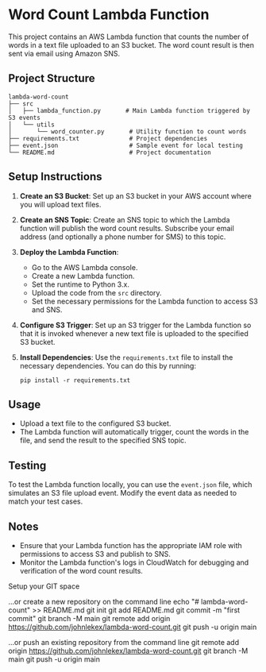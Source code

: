 # Word Count Lambda Function

This project contains an AWS Lambda function that counts the number of words in a text file uploaded to an S3 bucket. The word count result is then sent via email using Amazon SNS.

## Project Structure

```
lambda-word-count
├── src
│   ├── lambda_function.py       # Main Lambda function triggered by S3 events
│   └── utils
│       └── word_counter.py       # Utility function to count words
├── requirements.txt              # Project dependencies
├── event.json                    # Sample event for local testing
└── README.md                     # Project documentation
```

## Setup Instructions

1. **Create an S3 Bucket**: Set up an S3 bucket in your AWS account where you will upload text files.

2. **Create an SNS Topic**: Create an SNS topic to which the Lambda function will publish the word count results. Subscribe your email address (and optionally a phone number for SMS) to this topic.

3. **Deploy the Lambda Function**:
   - Go to the AWS Lambda console.
   - Create a new Lambda function.
   - Set the runtime to Python 3.x.
   - Upload the code from the `src` directory.
   - Set the necessary permissions for the Lambda function to access S3 and SNS.

4. **Configure S3 Trigger**: Set up an S3 trigger for the Lambda function so that it is invoked whenever a new text file is uploaded to the specified S3 bucket.

5. **Install Dependencies**: Use the `requirements.txt` file to install the necessary dependencies. You can do this by running:
   ```
   pip install -r requirements.txt
   ```

## Usage

- Upload a text file to the configured S3 bucket.
- The Lambda function will automatically trigger, count the words in the file, and send the result to the specified SNS topic.

## Testing

To test the Lambda function locally, you can use the `event.json` file, which simulates an S3 file upload event. Modify the event data as needed to match your test cases.

## Notes

- Ensure that your Lambda function has the appropriate IAM role with permissions to access S3 and publish to SNS.
- Monitor the Lambda function's logs in CloudWatch for debugging and verification of the word count results.




Setup your GIT space

…or create a new repository on the command line
echo "# lambda-word-count" >> README.md
git init
git add README.md
git commit -m "first commit"
git branch -M main
git remote add origin https://github.com/johnlekex/lambda-word-count.git
git push -u origin main

…or push an existing repository from the command line
git remote add origin https://github.com/johnlekex/lambda-word-count.git
git branch -M main
git push -u origin main